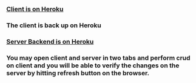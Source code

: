 ### [Client is on Heroku](https://frontend1189.herokuapp.com/)   
### The client is back up on Heroku
### [Server Backend is on Heroku](https://shop-project76.herokuapp.com/posts)

### You may open client and server in two tabs and perform crud on client and you will be able to verify the changes on the server by hitting refresh button on  the browser.

